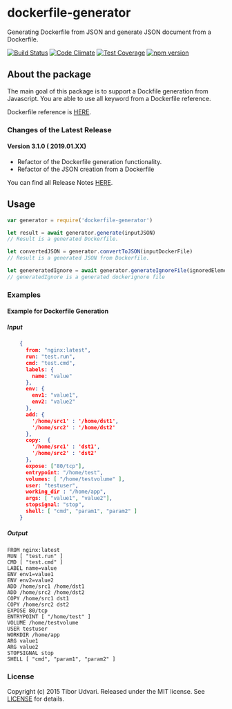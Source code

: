# dockerfile-generator

Generating Dockerfile from JSON and generate JSON document from a Dockerfile.

[![Build Status](https://travis-ci.org/tudvari/dockerfile-generator.svg?branch=master)](https://travis-ci.org/tudvari/dockerfile-generator)
[![Code Climate](https://codeclimate.com/github/tudvari/dockerfile-generator/badges/gpa.svg)](https://codeclimate.com/github/tudvari/dockerfile-generator)
[![Test Coverage](https://codeclimate.com/github/tudvari/dockerfile-generator/badges/coverage.svg)](https://codeclimate.com/github/tudvari/dockerfile-generator/coverage)
[![npm version](https://badge.fury.io/js/dockerfile-generator.svg)](https://badge.fury.io/js/dockerfile-generator)

## About the package

The main goal of this package is to support a Dockfile generation from Javascript. You are able to use all keyword from a Dockerfile reference.

Dockerfile reference is [HERE](https://docs.docker.com/engine/reference/builder/).

###  Changes of the Latest Release

#### Version 3.1.0 ( 2019.01.XX)

- Refactor of the Dockerfile generation functionality.
- Refactor of the JSON creation from a Dockerfile

You can find all Release Notes [HERE](https://github.com/tudvari/dockerfile-generator/blob/master/ReleaseNotes.md).

## Usage

```Javascript
var generator = require('dockerfile-generator')

let result = await generator.generate(inputJSON)
// Result is a generated Dockerfile.

let convertedJSON = generator.convertToJSON(inputDockerFile)
// Result is a generated JSON from Dockerfile.

let genereratedIgnore = await generator.generateIgnoreFile(ignoredElementsArray)
// generatedIgnore is a generated dockerignore file
```

### Examples

#### Example for Dockerfile Generation

##### Input

```json
    {
      from: "nginx:latest",
      run: "test.run",
      cmd: "test.cmd",
      labels: {
        name: "value"
      },
      env: {
        env1: "value1",
        env2: "value2"
      },
      add: {
        '/home/src1' : '/home/dst1',
        '/home/src2' : '/home/dst2'
      },
      copy:  {
        '/home/src1' : 'dst1',
        '/home/src2' : 'dst2'
      },
      expose: ["80/tcp"],
      entrypoint: "/home/test",
      volumes: [ "/home/testvolume" ],
      user: "testuser",
      working_dir : "/home/app",
      args: [ "value1", "value2"],
      stopsignal: "stop",
      shell: [ "cmd", "param1", "param2" ]
    }
```

##### Output

```code
FROM nginx:latest
RUN [ "test.run" ]
CMD [ "test.cmd" ]
LABEL name=value
ENV env1=value1
ENV env2=value2
ADD /home/src1 /home/dst1
ADD /home/src2 /home/dst2
COPY /home/src1 dst1
COPY /home/src2 dst2
EXPOSE 80/tcp
ENTRYPOINT [ "/home/test" ]
VOLUME /home/testvolume
USER testuser
WORKDIR /home/app
ARG value1
ARG value2
STOPSIGNAL stop
SHELL [ "cmd", "param1", "param2" ]
```

### License

Copyright (c) 2015 Tibor Udvari. Released under the MIT license. See [LICENSE](https://github.com/tudvari/docker-composer/blob/master/LICENSE) for details.

